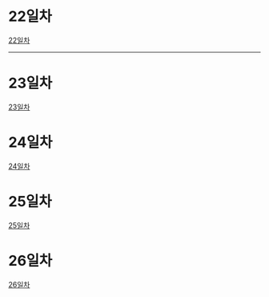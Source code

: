 # 22일차
[22일차](https://www.notion.so/bluecandle/AIFFEL_22-2020-08-24-f5f44e407c7d4272b0282541a502e193)

------
# 23일차
[23일차]()

# 24일차
[24일차]()

# 25일차
[25일차]()

# 26일차
[26일차]()